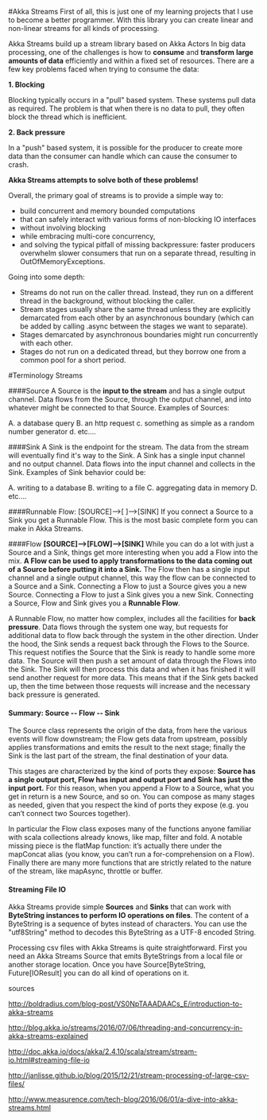 #Akka Streams
First of all, this is just one of my learning projects that I use to become a better programmer. With this library you can create linear and non-linear streams for all kinds of processing.

Akka Streams build up a stream library based on Akka Actors 
In big data processing, one of the challenges is how to **consume** and **transform** **large amounts of data** efficiently and within a fixed set of resources. There are a few key problems faced when trying to consume the data:

**1. Blocking**

Blocking typically occurs in a "pull" based system. These systems pull data as required. The problem is that when there is no data to pull, they often block the thread which is inefficient.

**2. Back pressure**

In a "push" based system, it is possible for the producer to create more data than the consumer can handle which can cause the consumer to crash.

**Akka Streams attempts to solve both of these problems!**

Overall, the primary goal of streams is to provide a simple way to:

- build concurrent and memory bounded computations
- that can safely interact with various forms of non-blocking IO interfaces
- without involving blocking
- while embracing multi-core concurrency,
- and solving the typical pitfall of missing backpressure: faster producers overwhelm slower consumers that run on a separate thread, resulting in OutOfMemoryExceptions.

Going into some depth: 

- Streams do not run on the caller thread. Instead, they run on a different thread in the background, without blocking the caller.
- Stream stages usually share the same thread unless they are explicitly demarcated from each other by an asynchronous boundary (which can be added by calling .async between the stages we want to separate).
- Stages demarcated by asynchronous boundaries might run concurrently with each other.
- Stages do not run on a dedicated thread, but they borrow one from a common pool for a short period.


#Terminology Streams

####Source
A Source is the **input to the stream** and has a single output channel. Data flows from the Source, through the output channel, and into whatever might be connected to that Source. Examples of Sources:

A. a database query
B. an http request
c. something as simple as a random number generator
d. etc....

####Sink
A Sink is the endpoint for the stream. The data from the stream will eventually find it's way to the Sink. A Sink has a single input channel and no output channel. Data flows into the input channel and collects in the Sink. Examples of Sink behavior could be:

A. writing to a database
B. writing to a file 
C. aggregating data in memory
D. etc....

####Runnable Flow: [SOURCE]-->[ ]-->[SINK]
If you connect a Source to a Sink you get a Runnable Flow. This is the most basic complete form you can make in Akka Streams. 

####Flow **[SOURCE]-->[FLOW]-->[SINK]**
While you can do a lot with just a Source and a Sink, things get more interesting when you add a Flow into the mix. **A Flow can be used to apply transformations to the data coming out of a Source before putting it into a Sink.** The Flow then has a single input channel and a single output channel, this way the flow can be connected to a Source and a Sink. Connecting a Flow to just a Source gives you a new Source. Connecting a Flow to just a Sink gives you a new Sink. Connecting a Source, Flow and Sink gives you a **Runnable Flow**.  


A Runnable Flow, no matter how complex, includes all the facilities for **back pressure**. Data flows through the system one way, but requests for additional data to flow back through the system in the other direction. Under the hood, the Sink sends a request back through the Flows to the Source. This request notifies the Source that the Sink is ready to handle some more data. The Source will then push a set amount of data through the Flows into the Sink. The Sink will then process this data and when it has finished it will send another request for more data. This means that if the Sink gets backed up, then the time between those requests will increase and the necessary back pressure is generated.

#### Summary: Source -- Flow -- Sink 
The Source class represents the origin of the data, from here the various events will flow downstream; the Flow gets data from upstream, possibly applies transformations and emits the result to the next stage; finally the Sink is the last part of the stream, the final destination of your data.

This stages are characterized by the kind of ports they expose: **Source has a single output port, Flow has input and output port and Sink has just the input port.** For this reason, when you append a Flow to a Source, what you get in return is a new Source, and so on. You can compose as many stages as needed, given that you respect the kind of ports they expose (e.g. you can’t connect two Sources together).

In particular the Flow class exposes many of the functions anyone familiar with scala collections already knows, like map, filter and fold. A notable missing piece is the flatMap function: it’s actually there under the mapConcat alias (you know, you can’t run a for-comprehension on a Flow). Finally there are many more functions that are strictly related to the nature of the stream, like mapAsync, throttle or buffer.



#### Streaming File IO
Akka Streams provide simple **Sources** and **Sinks** that can work with **ByteString instances to perform IO operations on files**. The content of a ByteString is a sequence of bytes instead of characters. You can use the "utf8String" method to decodes this ByteString as a UTF-8 encoded String.

Processing csv files with Akka Streams is quite straightforward. First you need an Akka Streams Source that emits ByteStrings from a local file or another storage location. Once you have Source[ByteString, Future[IOResult] you can do all kind of operations on it. 

sources

http://boldradius.com/blog-post/VS0NpTAAADAACs_E/introduction-to-akka-streams

http://blog.akka.io/streams/2016/07/06/threading-and-concurrency-in-akka-streams-explained

http://doc.akka.io/docs/akka/2.4.10/scala/stream/stream-io.html#streaming-file-io

http://janlisse.github.io/blog/2015/12/21/stream-processing-of-large-csv-files/

http://www.measurence.com/tech-blog/2016/06/01/a-dive-into-akka-streams.html